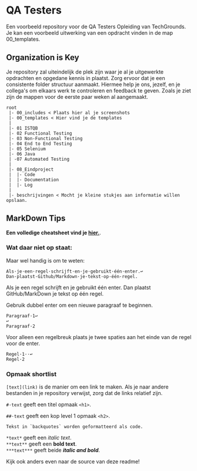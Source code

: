 # QA Testers
Een voorbeeld repository voor de QA Testers Opleiding van TechGrounds.
Je kan een voorbeeld uitwerking van een opdracht vinden in de map 00_templates.


## Organization is Key
Je repository zal uiteindelijk de plek zijn waar je al je uitgewerkte opdrachten en opgedane kennis in plaatst. Zorg ervoor dat je een consistente folder structuur aanmaakt. Hiermee help je ons, jezelf, en je collega's om elkaars werk te controleren en feedback te geven. Zoals je ziet zijn de mappen voor de eerste paar weken al aangemaakt.
```
root
 |- 00_includes < Plaats hier al je screenshots
 |- 00_templates < Hier vind je de templates
 |
 |- 01 ISTQB
 |- 02 Functional Testing
 |- 03 Non-Functional Testing
 |- 04 End to End Testing
 |- 05 Selenium
 |- 06 Java
 | -07 Automated Testing
 |
 |- 08_Eindproject
 |  |- Code
 |  |- Documentation
 |  |- Log
 |
 |- beschrijvingen < Mocht je kleine stukjes aan informatie willen opslaan.
```


## MarkDown Tips
**Een volledige cheatsheet vind je [hier.](https://devhints.io/markdown)**.

### Wat daar niet op staat:
Maar wel handig is om te weten:
```
Als·je·een·regel·schrijft·en·je·gebruikt·één·enter.↩
Dan·plaatst·Github/Markdown·je·tekst·op·één·regel.

```
Als je een regel schrijft en je gebruikt één enter. Dan plaatst GitHub/MarkDown je tekst op één regel.

Gebruik dubbel enter om een nieuwe paragraaf te beginnen.
```
Paragraaf·1↩
↩
Paragraaf·2
```
Voor alleen een regelbreuk plaats je twee spaties aan het einde van de regel voor de enter.
```
Regel·1··↩
Regel·2
```
### Opmaak shortlist
`[text](link)` is de manier om een link te maken. Als je naar andere bestanden in je repository verwijst, zorg dat de links relatief zijn.

`#·text` geeft een titel opmaak `<h1>`.

`##·text` geeft een kop level 1 opmaak `<h2>`.
```
Tekst in `backquotes` worden geformatteerd als code.
```

`*text*` geeft een *italic text*.  
`**text**` geeft een **bold text**.  
`***text***` geeft beide ***italic and bold***.

Kijk ook anders even naar de source van deze readme!
